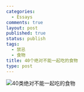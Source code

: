 ```yaml
--- 
categories: 
  - Essays
comments: true
layout: post
published: true
status: publish
tags: 
  - 禁忌
  - 食物
title: 40个绝对不能一起吃的食物
type: post
---
```

<img src="/images/uploads/2011/01/707dd57fjw6dds9g797cag.gif" alt="40类绝对不能一起吃的食物">
